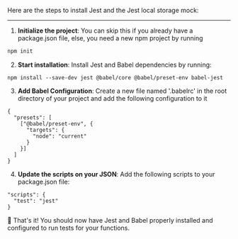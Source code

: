 Here are the steps to install Jest and the Jest local storage mock:

---

1. **Initialize the project**: You can skip this if you already have a package.json file, else, you need a new npm project by running
```JavaScript
npm init
```

2. **Start installation**: Install Jest and Babel dependencies by running:
```
npm install --save-dev jest @babel/core @babel/preset-env babel-jest
```

3. **Add Babel Configuration**: Create a new file named '.babelrc' in the root directory of your project and add the following configuration to it
```
{
  "presets": [
    ["@babel/preset-env", {
      "targets": {
        "node": "current"
      }
    }]
  ]
}
```

4. **Update the scripts on your JSON**: Add the following scripts to your package.json file:
```
"scripts": {
  "test": "jest"
}
```

🎉 That's it! You should now have Jest and Babel properly installed and configured to run tests for your functions.
